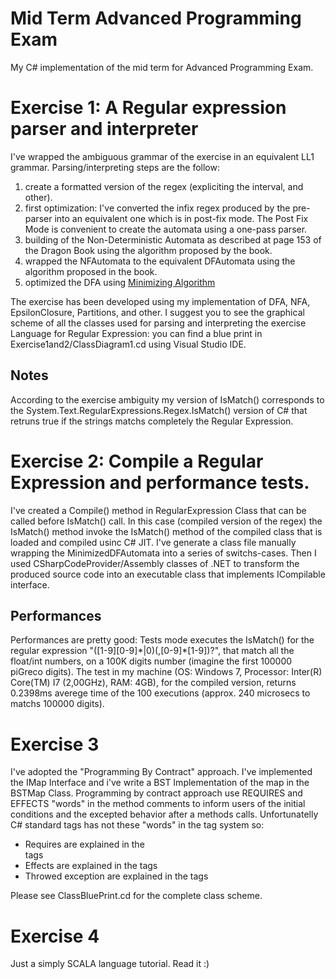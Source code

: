 Mid Term Advanced Programming Exam
=====================
My C# implementation of the mid term for Advanced Programming Exam.

# Exercise 1: A Regular expression parser and interpreter
I've wrapped the ambiguous grammar of the exercise in an equivalent LL1 grammar.
Parsing/interpreting steps are the follow:

1.  create a formatted version of the regex (expliciting the interval, and other).
2.  first optimization: I've converted the infix regex produced by the pre-parser into an equivalent one which is in post-fix mode. The Post Fix Mode is convenient to create the automata using a one-pass parser.
3.  building of the Non-Deterministic Automata as described at page 153 of the Dragon Book using the algorithm proposed by the book.
4.  wrapped the NFAutomata to the equivalent DFAutomata using the algorithm proposed in the book.
5.  optimized the DFA using [Minimizing Algorithm](http://www.cs.engr.uky.edu/~lewis/essays/compilers/min-fa.html)

The exercise has been developed using my implementation of DFA, NFA, EpsilonClosure,
Partitions, and other.
I suggest you to see the graphical scheme of all the classes used for parsing and interpreting the exercise Language for Regular Expression: you can find a blue print in Exercise1and2/ClassDiagram1.cd using Visual Studio IDE.

## Notes
According to the exercise ambiguity my version of IsMatch() corresponds to the System.Text.RegularExpressions.Regex.IsMatch() version of C# that retruns true if the strings matchs completely the Regular Expression.

# Exercise 2: Compile a Regular Expression and performance tests.
I've created a Compile() method in RegularExpression Class that can be called before IsMatch() call.
In this case (compiled version of the regex) the IsMatch() method invoke the IsMatch() method of the compiled class that is loaded and compiled usinc C# JIT.
I've generate a class file manually wrapping the MinimizedDFAutomata into a series of switchs-cases.
Then I used CSharpCodeProvider/Assembly classes of .NET to transform the produced source code into an executable class that implements ICompilable interface.

## Performances
Performances are pretty good: Tests mode executes the IsMatch() for the regular expression "(\[1-9\]\[0-9\]\*|0)(,\[0-9\]\*\[1-9\])?", that match all the float/int numbers, on a 100K digits number (imagine the first 100000 piGreco digits).
The test in my machine (OS: Windows 7, Processor: Inter(R) Core(TM) I7 (2,00GHz), RAM: 4GB), for the compiled version, returns 0.2398ms averege time of the 100 executions (approx. 240 microsecs to matchs 100000 digits).

# Exercise 3
I've adopted the "Programming By Contract" approach. I've implemented the IMap Interface and i've write a BST Implementation of the map in the BSTMap Class.
Programming by contract approach use REQUIRES and EFFECTS "words" in the method comments to inform users of the initial conditions and the excepted behavior after a methods calls.
Unfortunatelly C# standard tags has not these "words" in the tag system so:

* Requires are explained in the <summary> tags
* Effects are explained in the <return> tags
* Throwed exception are explained in the <exception> tags

Please see ClassBluePrint.cd for the complete class scheme.

# Exercise 4
Just a simply SCALA language tutorial. Read it :)
